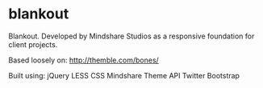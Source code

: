 blankout
========

Blankout. Developed by Mindshare Studios as a responsive foundation for client projects.

Based loosely on:
	http://themble.com/bones/

Built using:
	jQuery
	LESS CSS
	Mindshare Theme API
	Twitter Bootstrap
